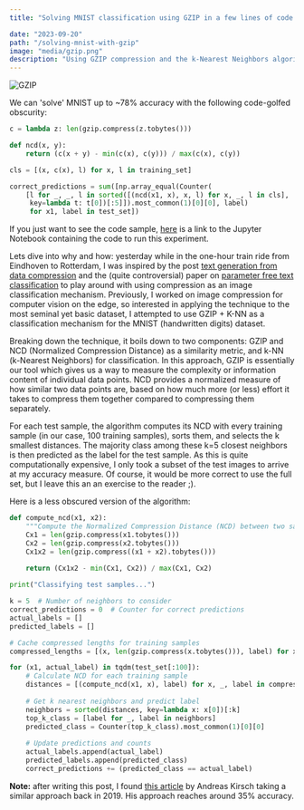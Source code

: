 ```yaml
---
title: "Solving MNIST classification using GZIP in a few lines of code."

date: "2023-09-20"
path: "/solving-mnist-with-gzip"
image: "media/gzip.png"
description: "Using GZIP compression and the k-Nearest Neighbors algorithm, we explore an innovative approach to classifying the MNIST dataset with about 78% accuracy"
---
```


![GZIP](https://jakobs.dev/media/gzip.png)

We can 'solve' MNIST up to ~78% accuracy with the following code-golfed obscurity:

```python
c = lambda z: len(gzip.compress(z.tobytes()))

def ncd(x, y):
    return (c(x + y) - min(c(x), c(y))) / max(c(x), c(y))

cls = [(x, c(x), l) for x, l in training_set]

correct_predictions = sum([np.array_equal(Counter(
    [l for _, _, l in sorted([(ncd(x1, x), x, l) for x, _, l in cls],
     key=lambda t: t[0])[:5]]).most_common(1)[0][0], label)
     for x1, label in test_set])
```

If you just want to see the code sample, [here](https://github.com/Jakob-98/mono/blob/main/python/gzip_mnist/mnist_gzip.ipynb) is a link to the Jupyter Notebook containing the code to run this experiment.

Lets dive into why and how: yesterday while in the one-hour train ride from Eindhoven to Rotterdam, I was inspired by the post [text generation from data compression](http://pepijndevos.nl/2023/07/15/chatlmza.html) and the (quite controversial) paper on [parameter free text classification](https://aclanthology.org/2023.findings-acl.426/) to play around with using compression as an image classification mechanism. Previously, I worked on image compression for computer vision on the edge, so interested in applying the technique to the most seminal yet basic dataset, I attempted to use GZIP + K-NN as a classification mechanism for the MNIST (handwritten digits) dataset.

Breaking down the technique, it boils down to two components: GZIP and NCD (Normalized Compression Distance) as a similarity metric, and k-NN (k-Nearest Neighbors) for classification. In this approach, GZIP is essentially our tool which gives us a way to measure the complexity or information content of individual data points. NCD provides a normalized measure of how similar two data points are, based on how much more (or less) effort it takes to compress them together compared to compressing them separately.

For each test sample, the algorithm computes its NCD with every training sample (in our case, 100 training samples), sorts them, and selects the k smallest distances. The majority class among these k=5 closest neighbors is then predicted as the label for the test sample. As this is quite computationally expensive, I only took a subset of the test images to arrive at my accuracy measure. Of course, it would be more correct to use the full set, but I leave this an an exercise to the reader ;).

Here is a less obscured version of the algorithm:
```python
def compute_ncd(x1, x2):
    """Compute the Normalized Compression Distance (NCD) between two samples."""
    Cx1 = len(gzip.compress(x1.tobytes()))
    Cx2 = len(gzip.compress(x2.tobytes()))
    Cx1x2 = len(gzip.compress((x1 + x2).tobytes()))
    
    return (Cx1x2 - min(Cx1, Cx2)) / max(Cx1, Cx2)

print("Classifying test samples...")

k = 5  # Number of neighbors to consider
correct_predictions = 0  # Counter for correct predictions
actual_labels = []
predicted_labels = []

# Cache compressed lengths for training samples
compressed_lengths = [(x, len(gzip.compress(x.tobytes())), label) for x, label in training_set]

for (x1, actual_label) in tqdm(test_set[:100]):
    # Calculate NCD for each training sample
    distances = [(compute_ncd(x1, x), label) for x, _, label in compressed_lengths]
    
    # Get k nearest neighbors and predict label
    neighbors = sorted(distances, key=lambda x: x[0])[:k]
    top_k_class = [label for _, label in neighbors]
    predicted_class = Counter(top_k_class).most_common(1)[0][0]
    
    # Update predictions and counts
    actual_labels.append(actual_label)
    predicted_labels.append(predicted_class)
    correct_predictions += (predicted_class == actual_label)
```


**Note:** after writing this post, I found [this article](https://www.blackhc.net/blog/2019/mnist-by-zip/) by Andreas Kirsch taking a similar approach back in 2019. His approach reaches around 35% accuracy.
